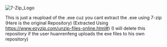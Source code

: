 ![7-Zip_Logo](https://user-images.githubusercontent.com/119701717/235328083-ef577e13-6c86-4484-9e0e-a97036a9a535.png)

This is just a reupload of the .exe cuz you cant extract the .exe using 7-zip
(Here is the original Repository)
(Extracted Using https://www.ezyzip.com/unzip-files-online.html#)
(I will delete this repository if the user huanrenfeng uploads the exe files to his own repository)
